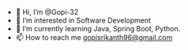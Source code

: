 - 👋 Hi, I’m @Gopi-32
- 👀 I’m interested in Software Development
- 🌱 I’m currently learning Java, Spring Boot, Python.
- 📫 How to reach me gopisrikanth96@gmail.com

<!---
Gopi-32/Gopi-32 is a ✨ special ✨ repository because its `README.md` (this file) appears on your GitHub profile.
You can click the Preview link to take a look at your changes.
--->
